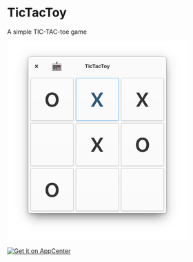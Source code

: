 # TicTacToy 

A simple TIC-TAC-toe game

![screenshot.png](/data/screenshot.png)

[![Get it on AppCenter](https://appcenter.elementary.io/badge.svg)](https://appcenter.elementary.io/com.github.alexkdeveloper.tictactoy)
